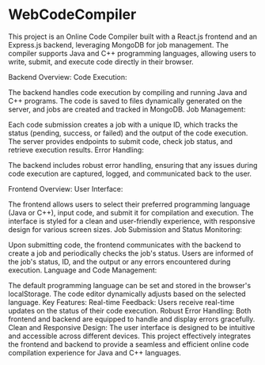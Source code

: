 # WebCodeCompiler
This project is an Online Code Compiler built with a React.js frontend and an Express.js backend, leveraging MongoDB for job management. The compiler supports Java and C++ programming languages, allowing users to write, submit, and execute code directly in their browser.

Backend Overview:
Code Execution:

The backend handles code execution by compiling and running Java and C++ programs.
The code is saved to files dynamically generated on the server, and jobs are created and tracked in MongoDB.
Job Management:

Each code submission creates a job with a unique ID, which tracks the status (pending, success, or failed) and the output of the code execution.
The server provides endpoints to submit code, check job status, and retrieve execution results.
Error Handling:

The backend includes robust error handling, ensuring that any issues during code execution are captured, logged, and communicated back to the user.

Frontend Overview:
User Interface:

The frontend allows users to select their preferred programming language (Java or C++), input code, and submit it for compilation and execution.
The interface is styled for a clean and user-friendly experience, with responsive design for various screen sizes.
Job Submission and Status Monitoring:

Upon submitting code, the frontend communicates with the backend to create a job and periodically checks the job's status.
Users are informed of the job's status, ID, and the output or any errors encountered during execution.
Language and Code Management:

The default programming language can be set and stored in the browser's localStorage.
The code editor dynamically adjusts based on the selected language.
Key Features:
Real-time Feedback: Users receive real-time updates on the status of their code execution.
Robust Error Handling: Both frontend and backend are equipped to handle and display errors gracefully.
Clean and Responsive Design: The user interface is designed to be intuitive and accessible across different devices.
This project effectively integrates the frontend and backend to provide a seamless and efficient online code compilation experience for Java and C++ languages.
